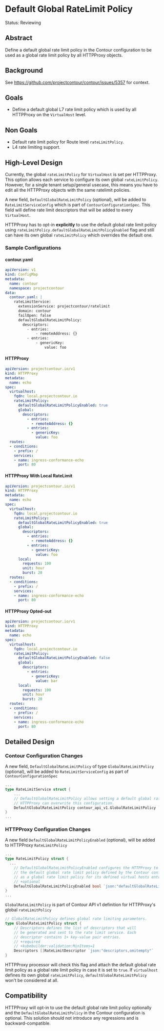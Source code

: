 # Default Global RateLimit Policy

Status: Reviewing

## Abstract
Define a default global rate limit policy in the Contour configuration to be used as a global rate limit policy by all HTTPProxy objects.

## Background
See https://github.com/projectcontour/contour/issues/5357 for context.

## Goals
- Define a default global L7 rate limit policy which is used by all HTTPProxy on the `VirtualHost` level.

## Non Goals
- Default rate limit policy for Route level `rateLimitPolicy`.
- L4 rate limiting support. 

## High-Level Design
Currently, the global `rateLimitPolicy` for `VirtualHost` is set per HTTPProxy. This option allows each service to configure its own global `rateLimitPolicy`. However, for a single tenant setup/general usecase, this means you have to edit all the HTTPProxy objects with the same ratelimit policies.

A new field, `DefaultGlobalRateLimitPolicy` (optional), will be added to `RateLimitServiceConfig` which is part of `ContourConfigurationSpec`. This field will define rate limit descriptors that will be added to every `VirtualHost`.

HTTPProxy has to opt-in **explicitly** to use the default global rate limit policy using `rateLimitPolicy.defaultGlobalRateLimitPolicyEnabled` flag and still can have its own global `rateLimitPolicy` which overrides the default one.

### Sample Configurations
#### contour.yaml
```yaml
apiVersion: v1
kind: ConfigMap
metadata:
  name: contour
  namespace: projectcontour
data:
  contour.yaml: |
    rateLimitService:
      extensionService: projectcontour/ratelimit
      domain: contour
      failOpen: false
      defaultGlobalRateLimitPolicy:
        descriptors:
          - entries:
              - remoteAddress: {}
          - entries:
              - genericKey:
                  value: foo
```

#### HTTPProxy
```yaml
apiVersion: projectcontour.io/v1
kind: HTTPProxy
metadata:
  name: echo
spec:
  virtualhost:
    fqdn: local.projectcontour.io
    rateLimitPolicy:
      defaultGlobalRateLimitPolicyEnabled: true
      global:
        descriptors:
          - entries:
            - remoteAddress: {}
          - entries:
            - genericKey:
              value: foo
  routes:
  - conditions:
    - prefix: /
    services:
    - name: ingress-conformance-echo
      port: 80
```

#### HTTPProxy With Local RateLimit
```yaml
apiVersion: projectcontour.io/v1
kind: HTTPProxy
metadata:
  name: echo
spec:
  virtualhost:
    fqdn: local.projectcontour.io
    rateLimitPolicy:
      defaultGlobalRateLimitPolicyEnabled: true
      global:
        descriptors:
          - entries:
            - remoteAddress: {}
          - entries:
            - genericKey:
              value: foo
      local:
        requests: 100
        unit: hour
        burst: 20
  routes:
  - conditions:
    - prefix: /
    services:
    - name: ingress-conformance-echo
      port: 80
```

#### HTTPProxy Opted-out
```yaml
apiVersion: projectcontour.io/v1
kind: HTTPProxy
metadata:
  name: echo
spec:
  virtualhost:
    fqdn: local.projectcontour.io
    rateLimitPolicy:
      defaultGlobalRateLimitPolicyEnabled: false
      global:
        descriptors:
          - entries:
            - genericKey:
              value: bar
      local:
        requests: 100
        unit: hour
        burst: 20
  routes:
  - conditions:
    - prefix: /
    services:
    - name: ingress-conformance-echo
      port: 80
```

## Detailed Design

### Contour Configuration Changes
A new field, `DefaultGlobalRateLimitPolicy` of type `GlobalRateLimitPolicy` (optional), will be added to `RateLimitServiceConfig` as part of `ContourConfigurationSpec`
```go
...
type RateLimitService struct {
	...
	// DefaultGlobalRateLimitPolicy allows setting a default global rate limit policy for all HTTPProxy
	// HTTPProxy can overwrite this configuration.
	DefaultGlobalRateLimitPolicy contour_api_v1.GlobalRateLimitPolicy `yaml:"defaultGlobalRateLimitPolicy,omitempty"`
}
...
```

### HTTPProxy Configuration Changes
A new field `DefaultGlobalRateLimitPolicyEnabled` (optional), will be added to HTTPProxy `RateLimitPolicy`
```go
...
type RateLimitPolicy struct {
  ...
	// DefaultGlobalRateLimitPolicyEnabled configures the HTTPProxy to use
	// the default global rate limit policy defined by the Contour configuration
	// as a global rate limit policy for its defined virtual hosts entries.
	// +optional
	DefaultGlobalRateLimitPolicyEnabled bool `json:"defaultGlobalRateLimitPolicyEnabled,omitempty"`
}
...
```

`GlobalRateLimitPolicy` is part of Contour API v1 definition for HTTPProxy's global `rateLimitPolicy`
```go
// GlobalRateLimitPolicy defines global rate limiting parameters.
type GlobalRateLimitPolicy struct {
	// Descriptors defines the list of descriptors that will
	// be generated and sent to the rate limit service. Each
	// descriptor contains 1+ key-value pair entries.
	// +required
	// +kubebuilder:validation:MinItems=1
	Descriptors []RateLimitDescriptor `json:"descriptors,omitempty"`
}

``` 

HTTPProxy processor will check this flag and attach the default global rate limit policy as a global rate limit policy in case it is set to `true`.
If `virtualhost` defines its own global `rateLimitPolicy`, `defaultGlobalRateLimitPolicy` won't be considered at all.

## Compatibility
HTTPProxy will opt-in to use the default global rate limit policy optionally and the `DefaultGlobalRateLimitPolicy` in the Contour configuration is optional. This solution should not introduce any regressions and is backward-compatible.
